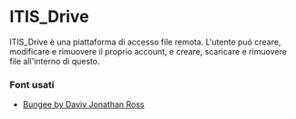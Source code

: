 # ITIS_Drive

ITIS_Drive è una piattaforma di accesso file remota. L'utente può creare, modificare e rimuovere il proprio account, e creare, scaricare e rimuovere file all'interno di questo.

### Font usati
- [Bungee by Daviv Jonathan Ross](https://djr.com/bungee/)